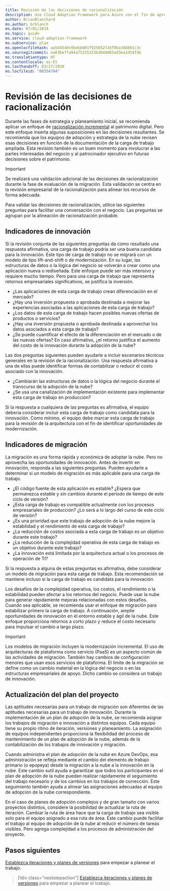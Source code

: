 ```yaml
---
title: Revisión de las decisiones de racionalización
description: Use Cloud Adoption Framework para Azure con el fin de aprender a revisar las decisiones de racionalización y prepararse para facilitar una conversación con la empresa.
author: BrianBlanchard
ms.author: brblanch
ms.date: 07/01/2019
ms.topic: guide
ms.service: cloud-adoption-framework
ms.subservice: plan
ms.openlocfilehash: aa544540c0bebb001f9256527a5f0ba388801c3c
ms.sourcegitcommit: ea63be7fa94a75335223bd84d065ad3ea1d54fdb
ms.translationtype: HT
ms.contentlocale: es-ES
ms.lasthandoff: 03/27/2020
ms.locfileid: "80354794"
---
```

# <a name="review-rationalization-decisions"></a>Revisión de las decisiones de racionalización

Durante las fases de estrategia y planeamiento inicial, se recomienda aplicar un enfoque de [racionalización incremental](../digital-estate/rationalize.md#incremental-rationalization) al patrimonio digital. Pero este enfoque inserta algunas suposiciones en las decisiones resultantes. Se recomienda que los equipos de adopción y estrategia de la nube revisen esas decisiones en función de la documentación de la carga de trabajo ampliada. Esta revisión también es un buen momento para involucrar a las partes interesadas del negocio y al patrocinador ejecutivo en futuras decisiones sobre el patrimonio.

> [!IMPORTANT]
> Se realizará una validación adicional de las decisiones de racionalización durante la fase de evaluación de la migración. Esta validación se centra en la revisión empresarial de la racionalización para alinear los recursos de forma adecuada.

Para validar las decisiones de racionalización, utilice las siguientes preguntas para facilitar una conversación con el negocio. Las preguntas se agrupan por la alineación de racionalización probable.

## <a name="innovation-indicators"></a>Indicadores de innovación

Si la revisión conjunta de las siguientes preguntas da como resultado una respuesta afirmativa, una carga de trabajo podría ser una buena candidata para la innovación. Este tipo de carga de trabajo no se migrará con un modelo de tipo lift-and-shift o de modernización. En su lugar, las estructuras de datos o la lógica del negocio se volverán a crear como una aplicación nueva o rediseñada. Este enfoque puede ser más intensivo y requiere mucho tiempo. Pero para una carga de trabajo que representa retornos empresariales significativos, se justifica la inversión.

- ¿Las aplicaciones de esta carga de trabajo crean diferenciación en el mercado?
- ¿Hay una inversión propuesta o aprobada destinada a mejorar las experiencias asociadas a las aplicaciones de esta carga de trabajo?
- ¿Los datos de esta carga de trabajo hacen posibles nuevas ofertas de productos o servicios?
- ¿Hay una inversión propuesta o aprobada destinada a aprovechar los datos asociados a esta carga de trabajo?
- ¿Se puede cuantificar el efecto de la diferenciación en el mercado o de las nuevas ofertas? En caso afirmativo, ¿el retorno justifica el aumento del costo de la innovación durante la adopción de la nube?

Las dos preguntas siguientes pueden ayudarle a incluir escenarios técnicos generales en la revisión de la racionalización. Una respuesta afirmativa a una de ellas puede identificar formas de contabilizar o reducir el costo asociado con la innovación.

- ¿Cambiarán las estructuras de datos o la lógica del negocio durante el transcurso de la adopción de la nube?
- ¿Se usa una canalización de implementación existente para implementar esta carga de trabajo en producción?

Si la respuesta a cualquiera de las preguntas es afirmativa, el equipo debería considerar incluir esta carga de trabajo como candidata para la innovación. Como mínimo, el equipo debe marcar esta carga de trabajo para la revisión de la arquitectura con el fin de identificar oportunidades de modernización.

## <a name="migration-indicators"></a>Indicadores de migración

La migración es una forma rápida y económica de adoptar la nube. Pero no aprovecha las oportunidades de innovación. Antes de invertir en innovación, responda a las siguientes preguntas. Pueden ayudarle a determinar si un modelo de migración es más aplicable para una carga de trabajo.

- ¿El código fuente de esta aplicación es estable? ¿Espera que permanezca estable y sin cambios durante el período de tiempo de este ciclo de versión?
- ¿Esta carga de trabajo es compatible actualmente con los procesos empresariales de producción? ¿Lo será a lo largo del curso de este ciclo de versión?
- ¿Es una prioridad que este trabajo de adopción de la nube mejore la estabilidad y el rendimiento de esta carga de trabajo?
- ¿La reducción de costos asociada a esta carga de trabajo es un objetivo durante este trabajo?
- ¿La reducción de la complejidad operativa de esta carga de trabajo es un objetivo durante este trabajo?
- ¿La innovación está limitada por la arquitectura actual o los procesos de operación de TI?

Si la respuesta a alguna de estas preguntas es afirmativa, debe considerar un modelo de migración para esta carga de trabajo. Esta recomendación se mantiene incluso si la carga de trabajo es candidata para la innovación.

Los desafíos de la complejidad operativa, los costos, el rendimiento o la estabilidad pueden afectar a los retornos del negocio. Puede usar la nube para generar rápidamente mejoras relacionadas con estos desafíos. Cuando sea aplicable, se recomienda usar el enfoque de migración para estabilizar primero la carga de trabajo. A continuación, amplíe oportunidades de innovación en el entorno estable y ágil de la nube. Este enfoque proporciona retornos a corto plazo y reduce el costo necesario para impulsar el cambio a largo plazo.

> [!IMPORTANT]
> Los modelos de migración incluyen la modernización incremental. El uso de arquitecturas de plataforma como servicio (PaaS) es un aspecto común de las actividades de migración. También hay cambios de configuración menores que usan esos servicios de plataforma. El límite de la migración se define como un cambio material en la lógica del negocio o en las estructuras empresariales de apoyo. Dicho cambio se considera un trabajo de innovación.

## <a name="update-the-project-plan"></a>Actualización del plan del proyecto

Las aptitudes necesarias para un trabajo de migración son diferentes de las aptitudes necesarias para un trabajo de innovación. Durante la implementación de un plan de adopción de la nube, se recomienda asignar los trabajos de migración e innovación a distintos equipos. Cada equipo tiene su propio ritmo de iteración, versiones y planeamiento. La asignación de equipos independientes proporciona la flexibilidad del proceso de mantenimiento de un plan de adopción de la nube, además de la contabilización de los trabajos de innovación y migración.

Cuando administra el plan de adopción de la nube en Azure DevOps, esa administración se refleja mediante el cambio del elemento de trabajo primario (o epopeya) desde la migración a la nube a la innovación en la nube. Este cambio sutil ayuda a garantizar que todos los participantes en el plan de adopción de la nube puedan realizar rápidamente el seguimiento del trabajo necesario y de los cambios en los trabajos de corrección. Este seguimiento también ayuda a alinear las asignaciones adecuadas al equipo de adopción de la nube correspondiente.

En el caso de planes de adopción complejos y de gran tamaño con varios proyectos distintos, considere la posibilidad de actualizar la ruta de iteración. Cambiar la ruta de área hace que la carga de trabajo sea visible solo para el equipo asignado a esa ruta de área. Este cambio puede facilitar el trabajo al equipo de adopción de la nube al reducir el número de tareas visibles. Pero agrega complejidad a los procesos de administración del proyecto.

## <a name="next-steps"></a>Pasos siguientes

[Establezca iteraciones y planes de versiones](./iteration-paths.md) para empezar a planear el trabajo.

> [!div class="nextstepaction"]
> [Establezca iteraciones y planes de versiones](./iteration-paths.md) para empezar a planear el trabajo.

